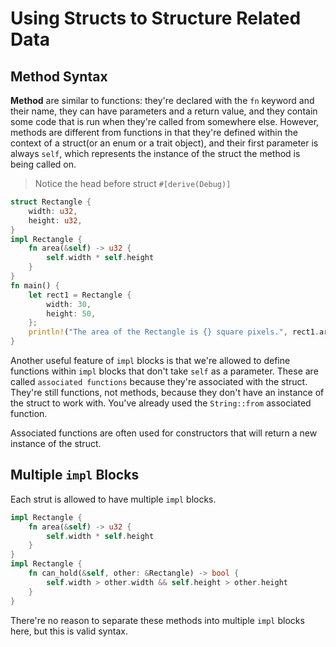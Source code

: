 # Using Structs to Structure Related Data

## Method Syntax

**Method** are similar to functions: they're declared with the `fn` keyword and their name, they can have parameters and a return value, and they contain some code that is run when they're called from somewhere else. However, methods are different from functions in that they're defined within the context of a struct(or an enum or a trait object), and their first parameter is always `self`, which represents the instance of the struct the method is being called on.

> Notice the head before struct `#[derive(Debug)]`

```rs
struct Rectangle {
    width: u32,
    height: u32,
}
impl Rectangle {
    fn area(&self) -> u32 {
        self.width * self.height
    }
}
fn main() {
    let rect1 = Rectangle {
        width: 30,
        height: 50,
    };
    println!("The area of the Rectangle is {} square pixels.", rect1.area());
}
```

Another useful feature of `impl` blocks is that we're allowed to define functions within `impl` blocks that don't take `self` as a parameter. These are called `associated functions` because they're associated with the struct. They're still functions, not methods, because they don't have an instance of the struct to work with. You've already used the `String::from` associated function.

Associated functions are often used for constructors that will return a new instance of the struct.

## Multiple `impl` Blocks

Each strut is allowed to have multiple `impl` blocks.

```rs
impl Rectangle {
    fn area(&self) -> u32 {
        self.width * self.height
    }
}
impl Rectangle {
    fn can_hold(&self, other: &Rectangle) -> bool {
        self.width > other.width && self.height > other.height
    }
}
```

There're no reason to separate these methods into multiple `impl` blocks here, but this is valid syntax.
